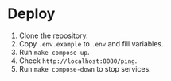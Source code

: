 # Deploy

1. Clone the repository.
2. Copy `.env.example` to `.env` and fill variables.
3. Run `make compose-up`.
4. Check `http://localhost:8080/ping`.
5. Run `make compose-down` to stop services.
